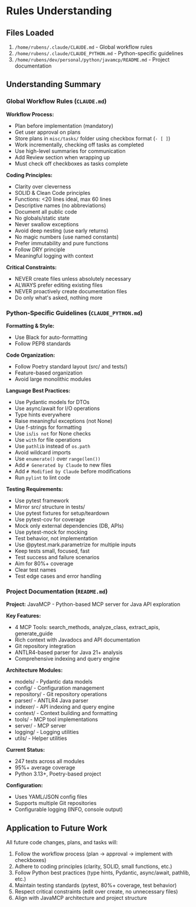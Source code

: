 # Rules Understanding

## Files Loaded

1. `/home/rubens/.claude/CLAUDE.md` - Global workflow rules
2. `/home/rubens/.claude/CLAUDE_PYTHON.md` - Python-specific guidelines
3. `/home/rubens/dev/personal/python/javamcp/README.md` - Project documentation

## Understanding Summary

### Global Workflow Rules (`CLAUDE.md`)

**Workflow Process:**
- Plan before implementation (mandatory)
- Get user approval on plans
- Store plans in `misc/tasks/` folder using checkbox format (`- [ ]`)
- Work incrementally, checking off tasks as completed
- Use high-level summaries for communication
- Add Review section when wrapping up
- Must check off checkboxes as tasks complete

**Coding Principles:**
- Clarity over cleverness
- SOLID & Clean Code principles
- Functions: <20 lines ideal, max 60 lines
- Descriptive names (no abbreviations)
- Document all public code
- No globals/static state
- Never swallow exceptions
- Avoid deep nesting (use early returns)
- No magic numbers (use named constants)
- Prefer immutability and pure functions
- Follow DRY principle
- Meaningful logging with context

**Critical Constraints:**
- NEVER create files unless absolutely necessary
- ALWAYS prefer editing existing files
- NEVER proactively create documentation files
- Do only what's asked, nothing more

### Python-Specific Guidelines (`CLAUDE_PYTHON.md`)

**Formatting & Style:**
- Use Black for auto-formatting
- Follow PEP8 standards

**Code Organization:**
- Follow Poetry standard layout (src/ and tests/)
- Feature-based organization
- Avoid large monolithic modules

**Language Best Practices:**
- Use Pydantic models for DTOs
- Use async/await for I/O operations
- Type hints everywhere
- Raise meaningful exceptions (not None)
- Use f-strings for formatting
- Use `is`/`is not` for None checks
- Use `with` for file operations
- Use `pathlib` instead of `os.path`
- Avoid wildcard imports
- Use `enumerate()` over `range(len())`
- Add `# Generated by Claude` to new files
- Add `# Modified by Claude` before modifications
- Run `pylint` to lint code

**Testing Requirements:**
- Use pytest framework
- Mirror src/ structure in tests/
- Use pytest fixtures for setup/teardown
- Use pytest-cov for coverage
- Mock only external dependencies (DB, APIs)
- Use pytest-mock for mocking
- Test behavior, not implementation
- Use @pytest.mark.parametrize for multiple inputs
- Keep tests small, focused, fast
- Test success and failure scenarios
- Aim for 80%+ coverage
- Clear test names
- Test edge cases and error handling

### Project Documentation (`README.md`)

**Project:** JavaMCP - Python-based MCP server for Java API exploration

**Key Features:**
- 4 MCP Tools: search_methods, analyze_class, extract_apis, generate_guide
- Rich context with Javadocs and API documentation
- Git repository integration
- ANTLR4-based parser for Java 21+ analysis
- Comprehensive indexing and query engine

**Architecture Modules:**
- models/ - Pydantic data models
- config/ - Configuration management
- repository/ - Git repository operations
- parser/ - ANTLR4 Java parser
- indexer/ - API indexing and query engine
- context/ - Context building and formatting
- tools/ - MCP tool implementations
- server/ - MCP server
- logging/ - Logging utilities
- utils/ - Helper utilities

**Current Status:**
- 247 tests across all modules
- 95%+ average coverage
- Python 3.13+, Poetry-based project

**Configuration:**
- Uses YAML/JSON config files
- Supports multiple Git repositories
- Configurable logging (INFO, console output)

## Application to Future Work

All future code changes, plans, and tasks will:
1. Follow the workflow process (plan → approval → implement with checkboxes)
2. Adhere to coding principles (clarity, SOLID, small functions, etc.)
3. Follow Python best practices (type hints, Pydantic, async/await, pathlib, etc.)
4. Maintain testing standards (pytest, 80%+ coverage, test behavior)
5. Respect critical constraints (edit over create, no unnecessary files)
6. Align with JavaMCP architecture and project structure
